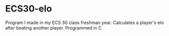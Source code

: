 # ECS30-elo
Program I made in my ECS 30 class freshman year. Calculates a player's elo after beating another player. Programmed in C
